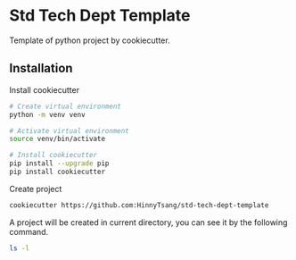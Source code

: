 # Std Tech Dept Template

Template of python project by cookiecutter.

## Installation

Install cookiecutter

```bash
# Create virtual environment
python -m venv venv

# Activate virtual environment
source venv/bin/activate

# Install cookiecutter
pip install --upgrade pip
pip install cookiecutter
```

Create project

```bash
cookiecutter https://github.com:HinnyTsang/std-tech-dept-template
```

A project will be created in current directory, you can see it by the following command.

```bash
ls -l
```
